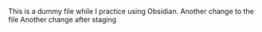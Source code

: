 This is a dummy file while I practice using Obsidian.
Another change to the file
Another change after staging
